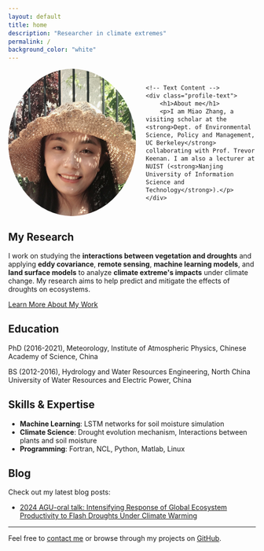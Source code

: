 ```yaml
---
layout: default
title: home
description: "Researcher in climate extremes"
permalink: /
background_color: "white"
---
```


<div style="display: flex; align-items: center; gap: 20px;">
    <!-- Profile Photo -->
    <img src="/assets/images/Miao.jpg" alt="Miao Zhang" style="border-radius: 50%; width: 260px; height: 300px; object-fit: cover;" />
    
    <!-- Text Content -->
    <div class="profile-text">
        <h1>About me</h1>
        <p>I am Miao Zhang, a visiting scholar at the <strong>Dept. of Environmental Science, Policy and Management, UC Berkeley</strong> collaborating with Prof. Trevor Keenan. I am also a lecturer at NUIST (<strong>Nanjing University of Information Science and Technology</strong>).</p>
    </div>
</div>

## My Research

I work on studying the **interactions between vegetation and droughts** and applying **eddy covariance**, **remote sensing**, **machine learning models**, and **land surface models** to analyze **climate extreme's impacts** under climate change. My research aims to help predict and mitigate the effects of droughts on ecosystems.

[Learn More About My Work](/publication/)

## Education

PhD (2016-2021), Meteorology, Institute of Atmospheric Physics, Chinese Academy of Science, China

BS (2012-2016), Hydrology and Water Resources Engineering, North China University of Water Resources and Electric Power, China

## Skills & Expertise
- **Machine Learning**: LSTM networks for soil moisture simulation
- **Climate Science**: Drought evolution mechanism, Interactions between plants and soil moisture
- **Programming**: Fortran, NCL, Python, Matlab, Linux

## Blog

Check out my latest blog posts:
- [2024 AGU-oral talk: Intensifying Response of Global Ecosystem Productivity to Flash Droughts Under Climate Warming](2024-AGU)
 
---

Feel free to [contact me](contact) or browse through my projects on [GitHub](https://github.com/miaozhang2025).
